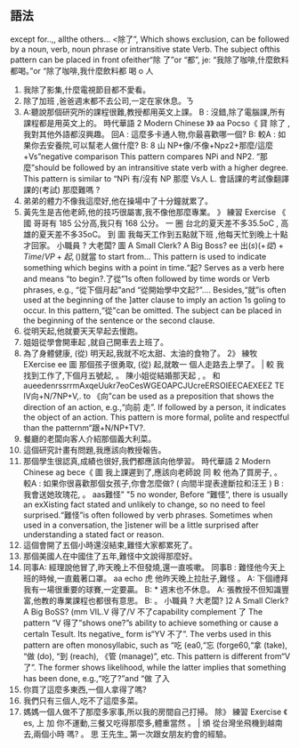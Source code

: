 ## 語法
except for..,, allthe others...
<除了”, Which shows exclusion, can be followed by a noun, verb, noun phrase or
intransitive state Verb. The subject ofthis pattern can be placed in front ofeither“除
了”or “都”, je: “我除了咖啡,什麼飲料都喝。”or “除了咖啡,我什麼飲料都
喝 o 人
1. 我除了影集,什麼電視節目都不愛看。
2. 除了加班 ,爸爸週末都不去公司,一定在家休息。ㄋ
3. A:聽說那個研究所的課程很難,教授都用英文上課。
B : 沒錯,除了電腦課,所有課程都是用英文上的。
時代華語       2
Modern Chinese
》》 aa Pocso《
貸 除了                                  , 我對其他外語都沒興趣。
回A : 這麼多卡通人物,你最喜歡哪一個?
B:
較A : 如果你去安養院,可以幫老人做什麼?
B:                        8
山 NP+像/不像+Npz2+那麼/這麼+Vs”negative comparison
This pattern compares NPi and NP2. “那麼”should be followed by an intransitive
state verb with a higher degree. This pattern is similar to “NPi 有/沒有 NP 那麼
Vs人
L. 會話課的考試像翻譯課的(考試) 那麼難嗎 ?
2. 弟弟的體力不像我這麼好,他在操場中了十分鐘就累了。
3. 黃先生是吉他老師,他的技巧很屬害,我不像他那麼專業。
》 練習 Exercise 《
國 哥哥有 185 公分高,我只有 168 公分。
一
圈 台北的夏天差不多35.5oC , 高雄的夏天差不多35oC。
到
圖 我每天工作到五點就下班 ,他每天忙到晚上十點才回家。
小職員 ? 大老闆?  圖
A Small Clerk? A Big Boss?        ee
出($s) (+從) +Time/VP+起,($)就當
to start from...
This pattern is used to indicate something which begins with a point in time.“起?
Serves as a verb here and means “to begin?.了從”1s often followed by time words or
Verb phrases, e.g., “從下個月起”and “從開始學中文起?”.... Besides,“就”is often
used at the beginning of the ]atter clause to imply an action 1s goling to occur. In this
pattern,“從”can be omitted. The subject can be placed in the beginning of the
sentence or the second clause.
1. 從明天起,他就要天天早起去慢跑。
2. 姐姐從學會開車起 ,就自己開車去上班了。
3. 為了身體健康, (從) 明天起,我就不吃太甜、太油的食物了。
 2》 練牧 EXercise ee
圖 那個孩子很勇取, (從)            起,就敢一
個人走路去上學了。                                |
較 我找到工作了,下個月五號起,                 。
 陳小姐從結婚那天起 ,                               。
和aueedenrssrrmAxqeUukr7eoCesWGEOAPCJUcreERSOIEECAEXEEZ TE
IV向+N/7NP+V,. to
《向”can be used as a preposition that shows the direction of an action, e.g.,“向前
走”. If followed by a person, it indicates the object of an action. This pattern is more
formal, polite and respectful than the patternm“跟+N/NP+TV?.
1. 餐廳的老闆向客人介紹那個義大利菜。
2. 這個研究計畫有問題,我應該向教授報告。
3. 那個學生很認真,成績也很好,我們都應該向他學習。
時代華語         2
Modern Chinese
ag bece《
圖 我上課遲到了,應該向老師說                            同
較 他為了買房子,                  。
較A : 如果你很喜歡那個女孩子,你會怎麼做?
( 向間半提表達斷拉和汪王 )
B : 我會送她玫瑰花,                                 。
 aas難怪” "5   no wonder,
Before “難怪”, there is usually an exXisting fact stated and unlikely to change, so no
need to feel surprised.“難怪”is often followed by verb phrases. Sometimes when
used in a conversation, the ]istener will be a little surprised after understanding a
stated fact or reason.
1. 這個會開了五個小時還沒結束,難怪大家都累死了。
2. 那個美國人在中國住了五年,難怪中文說得那麼好。
3. 同事A: 經理說他冒了,昨天晚上不但發燒,還一直咳嗽。
同事B : 難怪他今天上班的時候,一直戴著口罩。
aa echo
虎 他昨天晚上拉肚子,難怪                                。
 A: 下個禮拜我有一場很重要的球賽,一定要贏。
B:                                     * 週末也不休息。
 A: 張教授不但知識豐富,他教的專業課程也都很有意思。
B:                                                         。
小職員 ? 大老闆?    ]2
A Small Clerk? A Big BoSS? (mm
VIL.V 得了/V 不了capability complement 了
The pattern “V 得了”shows one?”s ability to achieve something or cause a certaln
Tesult. Its negative_ form is“YV 不了”. The verbs used in this pattern are often
monosyllabic, such as “吃 (ea0,“忘 (forge60,“拿 (take), “做 (do), “到 (reach),
《管 (manage)”, etc. This pattern is different from“V 了”. The former shows
likelihood, while the latter implies that something has been done, e.g.,“吃了?”and “做
了入
1. 你買了這麼多東西,一個人拿得了嗎?
2. 我們只有三個人,吃不了這麼多菜。
3. 媽媽一個人做不了那麼多家事,所以我的房間自己打掃。
除》 練習 Exercise 《
es,
上
 加 你不運動,三餐又吃得那麼多,體重當然      。
| 頒 從台灣坐飛機到越南去,兩個小時          嗎?
。 思 王先生_ 第一次跟女朋友約會的經驗。


